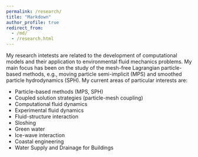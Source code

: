 ```yaml
---
permalink: /research/
title: "Markdown"
author_profile: true
redirect_from: 
  - /md/
  - /research.html
---
```


My research intetests are related to the development of computational models and their application to environmental fluid mechanics problems. My main focus has been on the study of the mesh-free Lagrangian particle-based methods, e.g., moving particle semi-implicit (MPS) and smoothed particle hydrodynamics (SPH). My current areas of particular interests are:

* Particle-based methods (MPS, SPH)
* Coupled solution strategies (particle-mesh coupling)
* Computational fluid dynamics
* Experimental fluid dynamics
* Fluid-structure interaction
* Sloshing
* Green water
* Ice-wave interaction
* Coastal engineering
* Water Supply and Drainage for Buildings